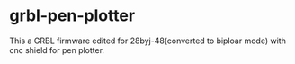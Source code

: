 # grbl-pen-plotter

This a GRBL firmware edited for 28byj-48(converted to biploar mode) with cnc shield for pen plotter.
